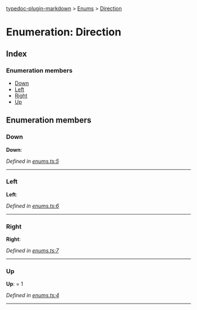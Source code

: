 [typedoc-plugin-markdown](../index.md) > [Enums](../modules/enums.md) > [Direction](../enums/enums.direction.md)



# Enumeration: Direction

## Index

### Enumeration members

* [Down](enums.direction.md#down)
* [Left](enums.direction.md#left)
* [Right](enums.direction.md#right)
* [Up](enums.direction.md#up)



## Enumeration members
<a id="down"></a>

###  Down

**Down**:   

*Defined in [enums.ts:5](https://github.com/tgreyuk/typedoc-plugin-markdown/blob/master/tests/src/enums.ts#L5)*





___

<a id="left"></a>

###  Left

**Left**:   

*Defined in [enums.ts:6](https://github.com/tgreyuk/typedoc-plugin-markdown/blob/master/tests/src/enums.ts#L6)*





___

<a id="right"></a>

###  Right

**Right**:   

*Defined in [enums.ts:7](https://github.com/tgreyuk/typedoc-plugin-markdown/blob/master/tests/src/enums.ts#L7)*





___

<a id="up"></a>

###  Up

**Up**:    = 1

*Defined in [enums.ts:4](https://github.com/tgreyuk/typedoc-plugin-markdown/blob/master/tests/src/enums.ts#L4)*





___


